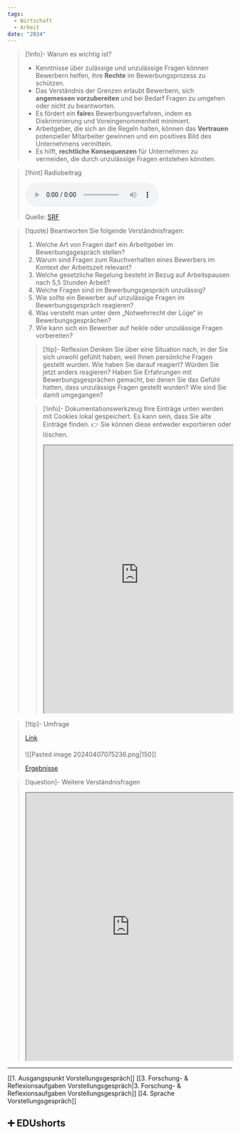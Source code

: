 ```yaml
---
tags:
  - Wirtschaft
  - Arbeit
date: "2024"
---
```

>[!info]- Warum es wichtig ist?
>- Kenntnisse über zulässige und unzulässige Fragen können Bewerbern helfen, ihre **Rechte** im Bewerbungsprozess zu schützen.
>- Das Verständnis der Grenzen erlaubt Bewerbern, sich **angemessen vorzubereiten** und bei Bedarf Fragen zu umgehen oder nicht zu beantworten.
>- Es fördert ein **faire**s Bewerbungsverfahren, indem es Diskriminierung und Voreingenommenheit minimiert.
>- Arbeitgeber, die sich an die Regeln halten, können das **Vertrauen** potenzieller Mitarbeiter gewinnen und ein positives Bild des Unternehmens vermitteln.
>- Es hilft, **rechtliche Konsequenzen** für Unternehmen zu vermeiden, die durch unzulässige Fragen entstehen könnten.

>[!hint] Radiobeitrag
>
><audio controls><source src="https://download-media.srf.ch/world/audio/Espresso-radio/2014/04/Espresso_03-04-2014-814.mp3"></audio>
>
>Quelle: [SRF](https://www.srf.ch/play/radio/redirect/detail/a4c3e057-88ab-42a5-9629-9ea7e8239418)

> [!quote] Beantworten Sie folgende Verständnisfragen:
> 
> 1. Welche Art von Fragen darf ein Arbeitgeber im Bewerbungsgespräch stellen?
> 2. Warum sind Fragen zum Rauchverhalten eines Bewerbers im Kontext der Arbeitszeit relevant?
> 3. Welche gesetzliche Regelung besteht in Bezug auf Arbeitspausen nach 5,5 Stunden Arbeit?
> 4. Welche Fragen sind im Bewerbungsgespräch unzulässig?
> 5. Wie sollte ein Bewerber auf unzulässige Fragen im Bewerbungsgespräch reagieren?
> 6. Was versteht man unter dem „Notwehrrecht der Lüge“ in Bewerbungsgesprächen?
> 7. Wie kann sich ein Bewerber auf heikle oder unzulässige Fragen vorbereiten?
> 
> > [!tip]- Reflexion 
> > Denken Sie über eine Situation nach, in der Sie sich unwohl gefühlt haben, weil Ihnen persönliche Fragen gestellt wurden. Wie haben Sie darauf reagiert? Würden Sie jetzt anders reagieren? Haben Sie Erfahrungen mit Bewerbungsgesprächen gemacht, bei denen Sie das Gefühl hatten, dass unzulässige Fragen gestellt wurden? Wie sind Sie damit umgegangen?
>
>>[!info]- Dokumentationswerkzeug 
>Ihre Einträge unten werden mit Cookies lokal gespeichert. Es kann sein, dass Sie alte Einträge finden. 
>>👉 Sie können diese entweder exportieren oder löschen.
>><iframe width="100%" height="600" src="https://app.Lumi.education/run/dw_E7K" allowfullscreen allow="geolocation *; autoplay; encrypted-media"></iframe>
>

>[!tip]- Umfrage
>
>[Link](https://www.menti.com/algemw5whwc8) 
>####
>![[Pasted image 20240407075236.png|150]]
>
>[Ergebnisse](https://www.mentimeter.com/app/presentation/alosjrcggef1q6mermh76cwspptw8xgj)

>[!question]- Weitere Verständnisfragen
><iframe width="100%" height="600" src="https://app.Lumi.education/run/XLuv-N" allowfullscreen allow="geolocation *; autoplay; encrypted-media"></iframe>

---
[[1. Ausgangspunkt Vorstellungsgespräch]]
[[3. Forschung- & Reflexionsaufgaben Vorstellungsgespräch|3. Forschung- & Reflexionsaufgaben Vorstellungsgespräch]]
[[4. Sprache Vorstellungsgespräch]]

## ➕ EDUshorts
